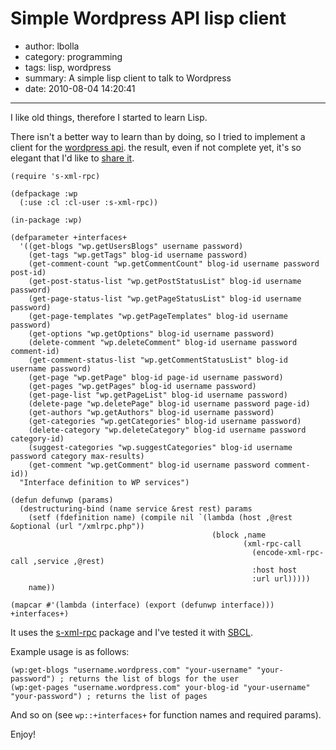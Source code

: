 # Simple Wordpress API lisp client

- author: lbolla
- category: programming
- tags: lisp, wordpress
- summary: A simple lisp client to talk to Wordpress
- date: 2010-08-04 14:20:41

----------------

I like old things, therefore I started to learn Lisp.

There isn't a better way to learn than by doing, so I tried to implement a
client for the [wordpress api][1]. the result, even if not complete yet, it's
so elegant that I'd like to [share it][2].
    
    (require 's-xml-rpc)
    
    (defpackage :wp 
      (:use :cl :cl-user :s-xml-rpc))
    
    (in-package :wp)
    
    (defparameter +interfaces+ 
      '((get-blogs "wp.getUsersBlogs" username password)
        (get-tags "wp.getTags" blog-id username password)
        (get-comment-count "wp.getCommentCount" blog-id username password post-id)
        (get-post-status-list "wp.getPostStatusList" blog-id username password)
        (get-page-status-list "wp.getPageStatusList" blog-id username password)
        (get-page-templates "wp.getPageTemplates" blog-id username password)
        (get-options "wp.getOptions" blog-id username password)
        (delete-comment "wp.deleteComment" blog-id username password comment-id)
        (get-comment-status-list "wp.getCommentStatusList" blog-id username password)
        (get-page "wp.getPage" blog-id page-id username password)
        (get-pages "wp.getPages" blog-id username password)
        (get-page-list "wp.getPageList" blog-id username password)
        (delete-page "wp.deletePage" blog-id username password page-id)
        (get-authors "wp.getAuthors" blog-id username password)
        (get-categories "wp.getCategories" blog-id username password)
        (delete-category "wp.deleteCategory" blog-id username password category-id)
        (suggest-categories "wp.suggestCategories" blog-id username password category max-results)
        (get-comment "wp.getComment" blog-id username password comment-id))
      "Interface definition to WP services")
    
    (defun defunwp (params) 
      (destructuring-bind (name service &rest rest) params
        (setf (fdefinition name) (compile nil `(lambda (host ,@rest &optional (url "/xmlrpc.php")) 
                                                 (block ,name 
                                                        (xml-rpc-call 
                                                          (encode-xml-rpc-call ,service ,@rest)
                                                          :host host
                                                          :url url)))))
        name))
    
    (mapcar #'(lambda (interface) (export (defunwp interface))) +interfaces+)
    
    

It uses the [s-xml-rpc][3] package and I've tested it with [SBCL][4].

Example usage is as follows:
    
    (wp:get-blogs "username.wordpress.com" "your-username" "your-password") ; returns the list of blogs for the user
    (wp:get-pages "username.wordpress.com" your-blog-id "your-username" "your-password") ; returns the list of pages

And so on (see `wp::+interfaces+` for function names and required params).

Enjoy!

   [1]: http://codex.wordpress.org/XML-RPC_Support
   [2]: http://github.com/lbolla/junk/blob/master/lisp/wordpress.lisp
   [3]: http://common-lisp.net/project/s-xml-rpc/
   [4]: http://www.sbcl.org/
